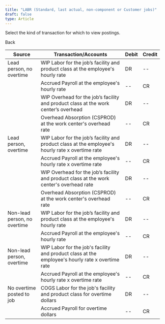 ```yaml
---
title: "LABR (Standard, last actual, non-component or Customer jobs)"
draft: false
type: Article
---
```


Select the kind of transaction for which to view postings. 

Back

| Source                       | Transaction/Accounts                                                                             | Debit | Credit |
|------------------------------|--------------------------------------------------------------------------------------------------|-------|--------|
| Lead person, no overtime     | WIP Labor for the job’s facility and product class at the employee's hourly rate                 | DR    | --     |
|                              | Accrued Payroll at the employee's hourly rate                                                    | --    | CR     |
|                              | WIP Overhead for the job’s facility and product class at the work center’s overhead              | DR    | --     |
|                              | Overhead Absorption (CSPROD) at the work center's overhead rate                                  | --    | CR     |
| Lead person, overtime        | WIP Labor for the job’s facility and product class at the employee's hourly rate x overtime rate | DR    | --     |
|                              | Accrued Payroll at the employee's hourly rate x overtime rate                                    | --    | CR     |
|                              | WIP Overhead for the job’s facility and product class at the work center's overhead rate         | DR    | --     |
|                              | Overhead Absorption (CSPROD) at the work center's overhead rate                                  | --    | CR     |
| Non-lead person, no overtime | WIP Labor for the job’s facility and product class at the employee's hourly rate                 | DR    | --     |
|                              | Accrued Payroll at the employee's hourly rate                                                    | --    | CR     |
| Non-lead person, overtime    | WIP Labor for the job's facility and product class at the employee's hourly rate x overtime rate | DR    | --     |
|                              | Accrued Payroll at the employee's hourly rate x overtime rate                                    | --    | CR     |
| No overtime posted to job    | COGS Labor for the job's facility and product class for overtime dollars                         | DR    | --     |
|                              | Accrued Payroll for overtime dollars                                                             | --    | CR     |